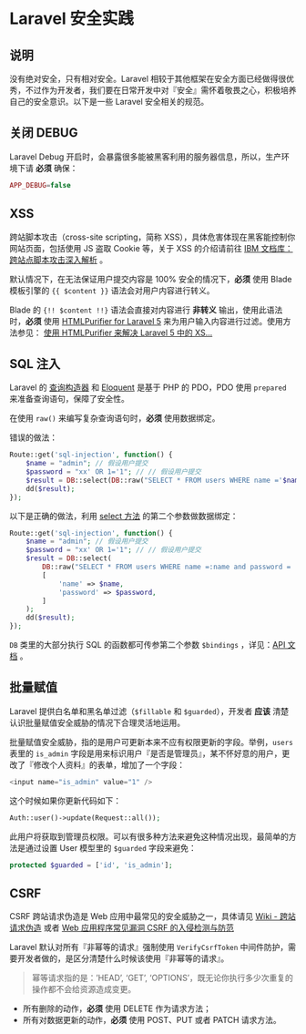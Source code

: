 # Laravel 安全实践

## 说明

没有绝对安全，只有相对安全。Laravel 相较于其他框架在安全方面已经做得很优秀，不过作为开发者，我们要在日常开发中对『安全』需怀着敬畏之心，积极培养自己的安全意识。以下是一些 Laravel 安全相关的规范。

## 关闭 DEBUG

Laravel Debug 开启时，会暴露很多能被黑客利用的服务器信息，所以，生产环境下请 **必须** 确保：

```php
APP_DEBUG=false
```

## XSS

跨站脚本攻击（cross-site scripting，简称 XSS），具体危害体现在黑客能控制你网站页面，包括使用 JS 盗取 Cookie 等，关于 XSS 的介绍请前往 [IBM 文档库：跨站点脚本攻击深入解析](https://www.ibm.com/developerworks/cn/rational/08/0325_segal/) 。

默认情况下，在无法保证用户提交内容是 100% 安全的情况下，**必须** 使用 Blade 模板引擎的 `{{ $content }}` 语法会对用户内容进行转义。

Blade 的 `{!! $content !!}` 语法会直接对内容进行 **非转义** 输出，使用此语法时，**必须** 使用 [HTMLPurifier for Laravel 5](https://github.com/mewebstudio/Purifier) 来为用户输入内容进行过滤。使用方法参见： [使用 HTMLPurifier 来解决 Laravel 5 中的 XS...](https://learnku.com/articles/4798/the-use-of-htmlpurifier-to-solve-the-xss-xss-attacks-of-security-problems-in-laravel)

## SQL 注入

Laravel 的 [查询构造器](http://learnku.com/docs/laravel/5.3/queries) 和 [Eloquent](http://learnku.com/docs/laravel/5.3/eloquent) 是基于 PHP 的 PDO，PDO 使用 `prepared` 来准备查询语句，保障了安全性。

在使用 `raw()` 来编写复杂查询语句时，**必须** 使用数据绑定。

错误的做法：

```php
Route::get('sql-injection', function() {
    $name = "admin"; // 假设用户提交
    $password = "xx' OR 1='1"; // // 假设用户提交
    $result = DB::select(DB::raw("SELECT * FROM users WHERE name ='$name' and password = '$password'"));
    dd($result);
});
```

以下是正确的做法，利用 [select 方法](http://d.laravel-china.org/api/5.3/Illuminate/Database/ConnectionInterface.html#method_select) 的第二个参数做数据绑定：

```php
Route::get('sql-injection', function() {
    $name = "admin"; // 假设用户提交
    $password = "xx' OR 1='1"; // // 假设用户提交
    $result = DB::select(
        DB::raw("SELECT * FROM users WHERE name =:name and password = :password"),
        [
            'name' => $name,
            'password' => $password,
        ]
    );
    dd($result);
});
```

`DB` 类里的大部分执行 SQL 的函数都可传参第二个参数 `$bindings` ，详见：[API 文档](http://d.laravel-china.org/api/5.3/Illuminate/Database/ConnectionInterface.html) 。

## 批量赋值

Laravel 提供白名单和黑名单过滤（`$fillable` 和 `$guarded`），开发者 **应该** 清楚认识批量赋值安全威胁的情况下合理灵活地运用。

批量赋值安全威胁，指的是用户可更新本来不应有权限更新的字段。举例，`users` 表里的 `is_admin` 字段是用来标识用户『是否是管理员』，某不怀好意的用户，更改了『修改个人资料』的表单，增加了一个字段：

```php
<input name="is_admin" value="1" />
```

这个时候如果你更新代码如下：

```php
Auth::user()->update(Request::all());
```

此用户将获取到管理员权限。可以有很多种方法来避免这种情况出现，最简单的方法是通过设置 User 模型里的 `$guarded` 字段来避免：

```php
protected $guarded = ['id', 'is_admin'];
```

## CSRF

CSRF 跨站请求伪造是 Web 应用中最常见的安全威胁之一，具体请见 [Wiki - 跨站请求伪造](https://zh.wikipedia.org/wiki/跨站请求伪造) 或者 [Web 应用程序常见漏洞 CSRF 的入侵检测与防范](https://www.ibm.com/developerworks/cn/rational/r-cn-webcsrf/)

Laravel 默认对所有『非幂等的请求』强制使用 `VerifyCsrfToken` 中间件防护，需要开发者做的，是区分清楚什么时候该使用『非幂等的请求』。

> 幂等请求指的是：’HEAD’, ‘GET’, ‘OPTIONS’，既无论你执行多少次重复的操作都不会给资源造成变更。

- 所有删除的动作，**必须** 使用 DELETE 作为请求方法；
- 所有对数据更新的动作，**必须** 使用 POST、PUT 或者 PATCH 请求方法。

